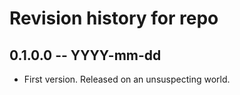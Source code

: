 # Revision history for repo

## 0.1.0.0 -- YYYY-mm-dd

* First version. Released on an unsuspecting world.
